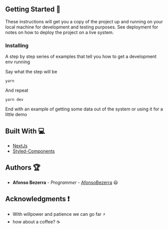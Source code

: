 ## Getting Started :rocket:

These instructions will get you a copy of the project up and running on your local machine for development and testing purposes. See deployment for notes on how to deploy the project on a live system.

### Installing

A step by step series of examples that tell you how to get a development env running

Say what the step will be

```
yarn
```

And repeat

```
yarn dev
```

End with an example of getting some data out of the system or using it for a little demo

## Built With :computer:

* [NextJs](https://nextjs.org/)
* [Styled-Components](https://styled-components.com/)

## Authors :trophy:

* **Afonso Bezerra** - *Programmer* - [AfonsoBezerra](https://github.com/AfonsoBezerra) :smiley:


## Acknowledgments :exclamation:

* With willpower and patience we can go far :zap:
* how about a coffee? :coffee:
